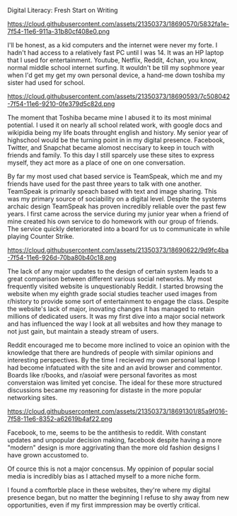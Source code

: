 Digital Literacy: Fresh Start on Writing 

https://cloud.githubusercontent.com/assets/21350373/18690570/5832fa1e-7f54-11e6-911a-31b80cf408e0.png

I'll be honest, as a kid computers and the internet were never my forte. 
I hadn't had access to a relatively fast PC until I was 14. 
It was an HP laptop that I used for entertainment. 
Youtube, Netflix, Reddit, 4chan, you know, normal middle school internet surfing.
It wouldn't be till my sophmore year when I'd get my get my own personal device, a hand-me down toshiba my sister had used for school.

https://cloud.githubusercontent.com/assets/21350373/18690593/7c508042-7f54-11e6-9210-0fe379d5c82d.png

The moment that Toshiba became mine I abused it to its most minimal potential.
I used it on nearly all school related work, with google docs and wikipidia being my life boats throught english and history.
My senior year of highschool would be the turning point in in my digital presence.
Facebook, Twitter, and Snapchat became alomost neccisary to keep in touch with friends and family.
To this day I still sparcely use these sites to express myself, they act more as a place of one on one conversation.

By far my most used chat based service is TeamSpeak, which me and my friends have used for the past three years to talk with one another.
TeamSpeak is primarily speach based with text and image sharing.
This was my primary source of sociability on a digital level.
Despite the systems archaic design TeamSpeak has proven incredibly reliable over the past few years.
I first came across the service during my junior year when a friend of mine created his own service to do homework with our group of friends.
The service quickly deteriorated into a board for us to communicate in while playing Counter Strike.

https://cloud.githubusercontent.com/assets/21350373/18690622/9d9fc4ba-7f54-11e6-926d-70ba80b40c18.png

The lack of any major updates to the design of certain system leads to a great comparison between different various social networks.
My most frequently visited website is unquestionably Reddit.
I started browsing the website when my eighth grade social studies teacher used images from r/history to provide some sort of entertainment to engage the class.
Despite the website's lack of major, inovating changes it has managed to retain millions of dedicated users. 
It was my first dive into a major social network and has influenced the way I look at all websites and how they manage to not just gain, but maintain a steady stream of users.

Reddit encouraged me to become more inclined to voice an opinion with the knowledge that there are hundreds of people with similar opinions and interesting perspectives.
By the time I recieved my own personal laptop I had become infatuated with the site and an avid browser and commentor.
Boards like r/books, and r/asoiaf were personal favorites as most converstaion was limited yet concise.
The ideal for these more structured discussions became my reasoning for distaste in the more popular networking sites.

https://cloud.githubusercontent.com/assets/21350373/18691301/85a9f016-7f58-11e6-8352-a62619b4af22.png

Facebook, to me, seems to be the antithesis to reddit.
With constant updates and unpopular decision making, facebook despite having a more "modern" design is more aggrivating than the more old fashion designs I have grown accustomed to.

Of cource this is not a major concensus. 
My oppinion of popular social media is incredibly bias as I attached myself to a more niche form.

I found a comftorble place in these websites, they're where my digital presence began, but no matter the beginning I refuse to shy away from new opportunities, even if my first immpression may be overtly critical.
